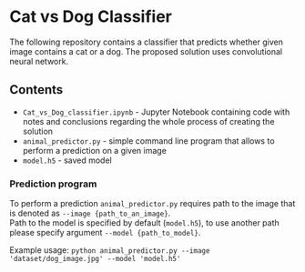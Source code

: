 # Cat vs Dog Classifier

The following repository contains a classifier that predicts whether given image contains a cat or a dog. 
The proposed solution uses convolutional neural network.


## Contents 
* `Cat_vs_Dog_classifier.ipynb` - Jupyter Notebook containing code with notes and conclusions regarding the whole process of creating the solution
* `animal_predictor.py` - simple command line program that allows to perform a prediction on a given image
* `model.h5` - saved model


### Prediction program

To perform a prediction `animal_predictor.py` requires path to the image that is denoted as `--image {path_to_an_image}`.<br>
Path to the model is specified by default (`model.h5`), to use another path please specify argument `--model {path_to_model}`.

Example usage: `python animal_predictor.py --image 'dataset/dog_image.jpg' --model 'model.h5'`
